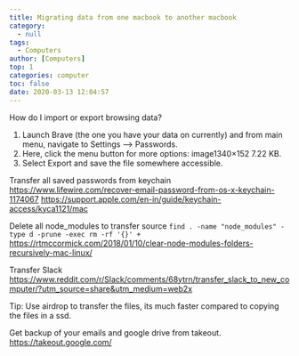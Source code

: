 ```yaml
---
title: Migrating data from one macbook to another macbook
category:
  - null
tags:
  - Computers
author: [Computers]
top: 1
categories: computer
toc: false
date: 2020-03-13 12:04:57
---
```


How do I import or export browsing data?
1. Launch Brave (the one you have your data on currently) and from main menu, navigate to Settings --> Passwords.
2. Here, click the menu button for more options: image1340×152 7.22 KB.
3. Select Export and save the file somewhere accessible.

Transfer all saved passwords from keychain
https://www.lifewire.com/recover-email-password-from-os-x-keychain-1174067
https://support.apple.com/en-in/guide/keychain-access/kyca1121/mac

Delete all node_modules to transfer source
```find . -name "node_modules" -type d -prune -exec rm -rf '{}' +```
https://rtmccormick.com/2018/01/10/clear-node-modules-folders-recursively-mac-linux/

Transfer Slack
https://www.reddit.com/r/Slack/comments/68ytrn/transfer_slack_to_new_computer/?utm_source=share&utm_medium=web2x

Tip:
Use airdrop to transfer the files, its much faster compared to copying the files in a ssd.

Get backup of your emails and google drive from takeout.
https://takeout.google.com/